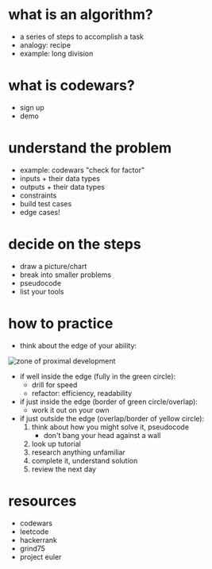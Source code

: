 # what is an algorithm?
- a series of steps to accomplish a task
- analogy: recipe
- example: long division
  
# what is codewars?
- sign up
- demo

# understand the problem
- example: codewars "check for factor"
- inputs + their data types
- outputs + their data types
- constraints
- build test cases
- edge cases!
 
# decide on the steps
- draw a picture/chart
- break into smaller problems
- pseudocode
- list your tools

# how to practice
- think about the edge of your ability:

![zone of proximal development](https://external-content.duckduckgo.com/iu/?u=https%3A%2F%2Ftse1.mm.bing.net%2Fth%3Fid%3DOIP.dJpBgtg9kK-QTIx8hhnkHgHaFG%26pid%3DApi&f=1&ipt=d6f0874f4da56e7996c0e060b9ad92ce86095368424bcef9d820cd2b38e3e33a&ipo=images)

- if well inside the edge (fully in the green circle):
	- drill for speed
	- refactor: efficiency, readability
- if just inside the edge (border of green circle/overlap):
	- work it out on your own
- if just outside the edge (overlap/border of yellow circle):
	1. think about how you might solve it, pseudocode
		- don't bang your head against a wall
	2.  look up tutorial
	3.  research anything unfamiliar 
	4.  complete it, understand solution
	5.  review the next day

# resources
- codewars
- leetcode
- hackerrank
- grind75
- project euler